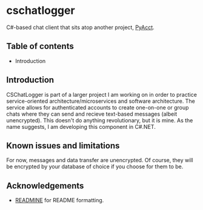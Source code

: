 # cschatlogger

C#-based chat client that sits atop another project, [PyAcct](https://www.github.com/mwhicks-dev/pyacct).

## Table of contents

* Introduction

## Introduction

CSChatLogger is part of a larger project I am working on in order to practice service-oriented architecture/microservices and software architecture. The service allows for authenticated accounts to create one-on-one or group chats where they can send and recieve text-based messages (albeit unencrypted). This doesn't do anything revolutionary, but it is mine. As the name suggests, I am developing this component in C#.NET.

## Known issues and limitations

For now, messages and data transfer are unencrypted. Of course, they will be encrypted by your database of choice if you choose for them to be.

## Acknowledgements

* [READMINE](https://mhucka.github.io/readmine/) for README formatting.
